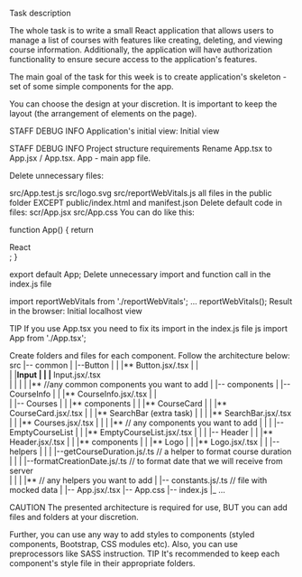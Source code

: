 Task description

The whole task is to write a small React application that allows users to manage a list of courses with features like creating, deleting, and viewing course information. Additionally, the application will have authorization functionality to ensure secure access to the application's features.

The main goal of the task for this week is to create application's skeleton - set of some simple components for the app.

You can choose the design at your discretion.
It is important to keep the layout (the arrangement of elements on the page).

STAFF DEBUG INFO
Application's initial view:
Initial view

STAFF DEBUG INFO
Project structure requirements
Rename App.tsx to App.jsx / App.tsx. App - main app file.

Delete unnecessary files:

src/App.test.js
src/logo.svg
src/reportWebVitals.js
all files in the public folder EXCEPT public/index.html and manifest.json
Delete default code in files:
scr/App.jsx
src/App.css
You can do like this:

function App() {
return <div>React</div>;
}

export default App;
Delete unnecessary import and function call in the index.js file

import reportWebVitals from './reportWebVitals';
...
reportWebVitals();
Result in the browser: Initial localhost view

TIP
If you use App.tsx you need to fix its import in the index.js file js import App from './App.tsx';

Create folders and files for each component. Follow the architecture below:
src
|-- common
| |--Button
| | |** Button.jsx/.tsx
| |  
 | |**Input
| | |** Input.jsx/.tsx  
 | | |
| |** //any common components you want to add
|
|-- components
| |-- CourseInfo
| | |** CourseInfo.jsx/.tsx
| |  
 | |-- Courses
| | |** components
| | |** CourseCard
| | |** CourseCard.jsx/.tsx
| | |** SearchBar (extra task)
| | | |** SearchBar.jsx/.tsx
| | |** Courses.jsx/.tsx
| |
| |** // any components you want to add
| |
| |-- EmptyCourseList
| | |** EmptyCourseList.jsx/.tsx
| |
| |-- Header
| | |** Header.jsx/.tsx
| | |** components
| | |** Logo
| | |** Logo.jsx/.tsx
| |
|-- helpers
| |
| |--getCourseDuration.js/.ts // a helper to format course duration  
 | |
| |--formatCreationDate.js/.ts // to format date that we will receive from server  
 | |
| |** // any helpers you want to add
|
|-- constants.js/.ts // file with mocked data
|
|-- App.jsx/.tsx
|-- App.css
|-- index.js
|\_ ...

CAUTION
The presented architecture is required for use, BUT you can add files and folders at your discretion.

Further, you can use any way to add styles to components (styled components, Bootstrap, CSS modules etc). Also, you can use preprocessors like SASS instruction.
TIP
It's recommended to keep each component's style file in their appropriate folders.

